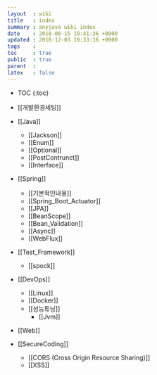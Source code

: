 ```yaml
---
layout  : wiki
title   : index
summary : anyjava wiki index 
date    : 2018-08-15 19:41:36 +0900
updated : 2018-12-03 19:33:16 +0900
tags    :
toc     : true
public  : true
parent  :
latex   : false
---
```

* TOC
{:toc}

* [[개발환경세팅]]
* [[Java]]
	* [[Jackson]] 
	* [[Enum]]
	* [[Optional]]
	* [[PostContrunct]]
	* [[Interface]]
* [[Spring]]
	* [[기본적인내용]] 
	* [[Spring_Boot_Actuator]]
	* [[JPA]] 
	* [[BeanScope]]
	* [[Bean_Validation]]
	* [[Async]]
	* [[WebFlux]]
* [[Test_Framework]]
  * [[spock]] 
* [[DevOps]]
	* [[Linux]]
	* [[Docker]]
	* [[성능튜닝]]
		* [[Jvm]] 
* [[Web]]
* [[SecureCoding]] 
	* [[CORS (Cross Origin Resource Sharing)]]
	* [[XSS]]
